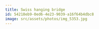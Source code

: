 ```yaml
---
title: Swiss hanging bridge
id: 54218eb9-0ed6-4e23-9039-a16f64b4dbc8
image: src/assets/photos/img_5353.jpg
---
```


